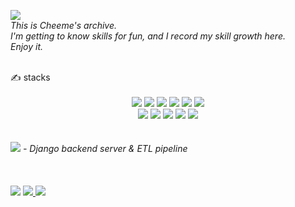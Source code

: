 <!--![Anurag's GitHub stats](https://github-readme-stats.vercel.app/api?username=cheeme-archive&show_icons=true&theme=midnight-purple)
<br><br>-->
<a target="_blank"><img src="https://img.shields.io/badge/👋%20hello-yellow?style=flat-square"/></a><br>
<I>
This is Cheeme's archive.<br>
I'm getting to know skills for fun, and I record my skill growth here.<br>
Enjoy it.</I><br>

<br>
<div>✍ stacks </div><br>
<div align=center> 
  <!-- ### programming languages -->
  <img src="https://img.shields.io/badge/python-3776AB?style=flat-square&logo=python&logoColor=white">
  <!-- ### frameworks -->
  <img src="https://img.shields.io/badge/django-092E20?style=flat-square&logo=django&logoColor=white">
  <!-- ### databases -->
  <img src="https://img.shields.io/badge/mysql-4479A1?style=flat-square&logo=mysql&logoColor=white"> 
  <img src="https://img.shields.io/badge/mongoDB-47A248?style=flat-square&logo=MongoDB&logoColor=white">
  <img src="https://img.shields.io/badge/oracle-F80000?style=flat-square&logo=oracle&logoColor=white">
  <!-- ### servers -->
  <img src="https://img.shields.io/badge/apache-D22128?style=flat-square&logo=apache&logoColor=white"><br>
  <!-- ### tools -->
  <img src="https://img.shields.io/badge/git-F05032?style=flat-square&logo=git&logoColor=white">
  <img src="https://img.shields.io/badge/github-181717?style=flat-square&logo=github&logoColor=white">
  <img src="https://img.shields.io/badge/visual studio code-007ACC?style=flat-square&logo=visual studio code&logoColor=white">
  <!-- ### os -->
  <img src="https://img.shields.io/badge/linux-FCC624?style=flat-square&logo=linux&logoColor=white">
  <img src="https://img.shields.io/badge/windows-0078D4?style=flat-square&logo=windows&logoColor=white">
</div>
<br>
<br>
<a target="_blank"><img src="https://img.shields.io/badge/💗%20experiences-white?style=flat-square"/></a><I>
- Django backend server & ETL pipeline
</I>

<br>
<br>
<br>
<br>
<div>
<a href="https://cheeme.tistory.com/" target="_blank"><img src="https://img.shields.io/badge/♡%20blog-purple?style=flat-square"/></a>
<a href="https://www.instagram.com/cheeme.archive/" target="_blank"><img src="https://img.shields.io/badge/instagram-E4405F?style=flat-square&logo=instagram&logoColor=white"/>
<a href="cheeme.archive@gmail.com" target="_blank"><img src="https://img.shields.io/badge/gmail-d14836?style=flat-square&logo=gmail&logoColor=white"/></a>
</div>
<!--
**cheeme-archive/cheeme-archive** is a ✨ _special_ ✨ repository because its `README.md` (this file) appears on your GitHub profile.

Here are some ideas to get you started:

- 🔭 I’m currently working on ...
- 🌱 I’m currently learning ...
- 👯 I’m looking to collaborate on ...
- 🤔 I’m looking for help with ...
- 💬 Ask me about ...
- 📫 How to reach me: ...
- 😄 Pronouns: ...
- ⚡ Fun fact: ...
-->

